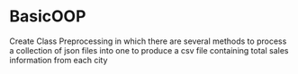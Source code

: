 # BasicOOP
Create Class Preprocessing in which there are several methods to process a collection of json files into one to produce a csv file containing total sales information from each city
